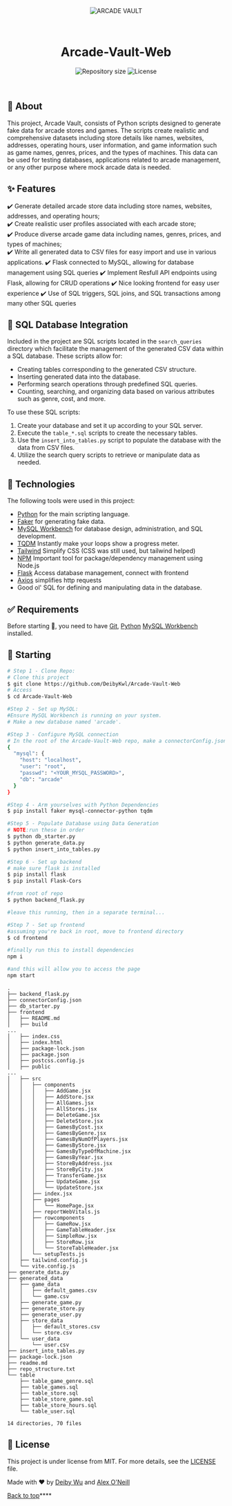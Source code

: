 <div align="center" id="top"> 
  <img src="./.github/app.gif" alt="ARCADE VAULT" />

  &#xa0;

  <!-- <a href="https://data_gen_py_manager.netlify.app">Demo</a> -->
</div>

<h1 align="center">Arcade-Vault-Web</h1>

<p align="center">

  <img alt="Repository size" src="https://img.shields.io/github/repo-size/DeibyKwl/Arcade-Vault-Web?color=56BEB8">

  <img alt="License" src="https://img.shields.io/github/license/DeibyKwl/Arcade-Vault-Web?color=56BEB8">
</p>

<br>

## :dart: About ##

This project, Arcade Vault, consists of Python scripts designed to generate fake data for arcade stores and games. The scripts create realistic and comprehensive datasets including store details like names, websites, addresses, operating hours, user information, and game information such as game names, genres, prices, and the types of machines. This data can be used for testing databases, applications related to arcade management, or any other purpose where mock arcade data is needed.

## :sparkles: Features ##

:heavy_check_mark: Generate detailed arcade store data including store names, websites, addresses, and operating hours;\
:heavy_check_mark: Create realistic user profiles associated with each arcade store;\
:heavy_check_mark: Produce diverse arcade game data including names, genres, prices, and types of machines;\
:heavy_check_mark: Write all generated data to CSV files for easy import and use in various applications.
:heavy_check_mark: Flask connected to MySQL, allowing for database management using SQL queries
:heavy_check_mark: Implement Resfull API endpoints using Flask, allowing for CRUD operations
:heavy_check_mark: Nice looking frontend for easy user experience
:heavy_check_mark: Use of SQL triggers, SQL joins, and SQL transactions among many other SQL queries

## :wrench: SQL Database Integration ##

Included in the project are SQL scripts located in the `search_queries` directory which facilitate the management of the generated CSV data within a SQL database. These scripts allow for:

- Creating tables corresponding to the generated CSV structure.
- Inserting generated data into the database.
- Performing search operations through predefined SQL queries.
- Counting, searching, and organizing data based on various attributes such as genre, cost, and more.

To use these SQL scripts:

1. Create your database and set it up according to your SQL server.
2. Execute the `table_*.sql` scripts to create the necessary tables.
3. Use the `insert_into_tables.py` script to populate the database with the data from CSV files.
4. Utilize the search query scripts to retrieve or manipulate data as needed.

## :rocket: Technologies ##

The following tools were used in this project:


- [Python](https://www.python.org/) for the main scripting language.
- [Faker](https://faker.readthedocs.io/en/master/) for generating fake data.
- [MySQL Workbench](https://www.mysql.com/products/workbench/) for database design, administration, and SQL development.
- [TQDM](https://github.com/tqdm/tqdm/) Instantly make your loops show a progress meter.
- [Tailwind](https://tailwindcss.com/) Simplify CSS (CSS was still used, but tailwind helped)
- [NPM](https://www.npmjs.com/) Important tool for package/dependency management using Node.js
- [Flask](https://flask.palletsprojects.com/en/3.0.x/) Access database management, connect with frontend
- [Axios](https://axios-http.com/docs/intro) simplifies http requests
- Good ol' SQL for defining and manipulating data in the database.

## :white_check_mark: Requirements ##

Before starting :checkered_flag:, you need to have [Git](https://git-scm.com), [Python](https://www.python.org/) [MySQL Workbench](https://www.mysql.com/products/workbench/) installed.

## :checkered_flag: Starting ##

```bash
# Step 1 - Clone Repo:
# Clone this project
$ git clone https://github.com/DeibyKwl/Arcade-Vault-Web
# Access
$ cd Arcade-Vault-Web

#Step 2 - Set up MySQL: 
#Ensure MySQL Workbench is running on your system.
# Make a new database named 'arcade'.

#Step 3 - Configure MySQL connection
# In the root of the Arcade-Vault-Web repo, make a connectorConfig.json file
{
  "mysql": {
    "host": "localhost",
    "user": "root",
    "passwd": "<YOUR_MYSQL_PASSWORD>",
    "db": "arcade"
  }
}

#Step 4 - Arm yourselves with Python Dependencies
$ pip install faker mysql-connector-python tqdm

#Step 5 - Populate Database using Data Generation
# NOTE:run these in order
$ python db_starter.py
$ python generate_data.py
$ python insert_into_tables.py

#Step 6 - Set up backend
# make sure flask is installed
$ pip install flask
$ pip install Flask-Cors

#from root of repo
$ python backend_flask.py

#leave this running, then in a separate terminal...

#Step 7 - Set up frontend 
#assuming you're back in root, move to frontend directory
$ cd frontend

#finally run this to install dependencies
npm i

#and this will allow you to access the page
npm start

```


```
.
├── backend_flask.py
├── connectorConfig.json
├── db_starter.py
├── frontend
│   ├── README.md
│   ├── build
...
│   ├── index.css
│   ├── index.html
│   ├── package-lock.json
│   ├── package.json
│   ├── postcss.config.js
│   ├── public
...
│   ├── src
│   │   ├── components
│   │   │   ├── AddGame.jsx
│   │   │   ├── AddStore.jsx
│   │   │   ├── AllGames.jsx
│   │   │   ├── AllStores.jsx
│   │   │   ├── DeleteGame.jsx
│   │   │   ├── DeleteStore.jsx
│   │   │   ├── GamesByCost.jsx
│   │   │   ├── GamesByGenre.jsx
│   │   │   ├── GamesByNumOfPlayers.jsx
│   │   │   ├── GamesByStore.jsx
│   │   │   ├── GamesByTypeOfMachine.jsx
│   │   │   ├── GamesByYear.jsx
│   │   │   ├── StoreByAddress.jsx
│   │   │   ├── StoreByCity.jsx
│   │   │   ├── TransferGame.jsx
│   │   │   ├── UpdateGame.jsx
│   │   │   └── UpdateStore.jsx
│   │   ├── index.jsx
│   │   ├── pages
│   │   │   └── HomePage.jsx
│   │   ├── reportWebVitals.js
│   │   ├── rowcomponents
│   │   │   ├── GameRow.jsx
│   │   │   ├── GameTableHeader.jsx
│   │   │   ├── SimpleRow.jsx
│   │   │   ├── StoreRow.jsx
│   │   │   └── StoreTableHeader.jsx
│   │   └── setupTests.js
│   ├── tailwind.config.js
│   └── vite.config.js
├── generate_data.py
├── generated_data
│   ├── game_data
│   │   ├── default_games.csv
│   │   └── game.csv
│   ├── generate_game.py
│   ├── generate_store.py
│   ├── generate_user.py
│   ├── store_data
│   │   ├── default_stores.csv
│   │   └── store.csv
│   └── user_data
│       └── user.csv
├── insert_into_tables.py
├── package-lock.json
├── readme.md
├── repo_structure.txt
└── table
    ├── table_game_genre.sql
    ├── table_games.sql
    ├── table_store.sql
    ├── table_store_game.sql
    ├── table_store_hours.sql
    └── table_user.sql

14 directories, 70 files

```


## :memo: License ##

This project is under license from MIT. For more details, see the [LICENSE](LICENSE.md) file.

Made with :heart: by <a href="https://github.com/DeibyKwl" target="_blank">Deiby Wu</a> and <a href="https://github.com/alexo75" target="_blank">Alex O'Neill</a>

<a href="#top">Back to top</a>****
